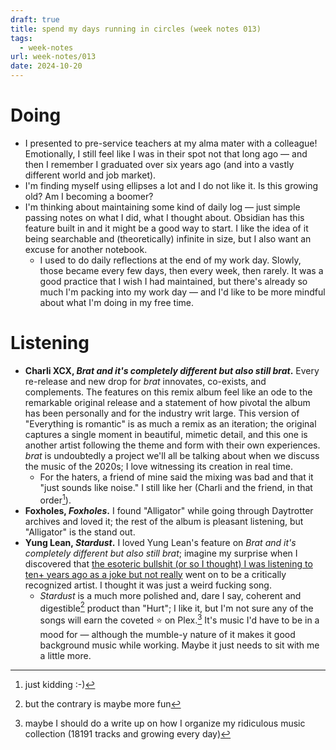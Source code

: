 ```yaml
---
draft: true
title: spend my days running in circles (week notes 013)
tags:
  - week-notes
url: week-notes/013
date: 2024-10-20
---
```

# Doing
* I presented to pre-service teachers at my alma mater with a colleague! Emotionally, I still feel like I was in their spot not that long ago — and then I remember I graduated over six years ago (and into a vastly different world and job market).
* I'm finding myself using ellipses a lot and I do not like it. Is this growing old? Am I becoming a boomer?
* I'm thinking about maintaining some kind of daily log — just simple passing notes on what I did, what I thought about. Obsidian has this feature built in and it might be a good way to start. I like the idea of it being searchable and (theoretically) infinite in size, but I also want an excuse for another notebook.
	* I used to do daily reflections at the end of my work day. Slowly, those became every few days, then every week, then rarely. It was a good practice that I wish I had maintained, but there's already so much I'm packing into my work day — and I'd like to be more mindful about what I'm doing in my free time.
# Listening
* **Charli XCX, _Brat and it's completely different but also still brat_.** Every re-release and new drop for _brat_ innovates, co-exists, and complements. The features on this remix album feel like an ode to the remarkable original release and a statement of how pivotal the album has been personally and for the industry writ large. This version of "Everything is romantic" is as much a remix as an iteration; the original captures a single moment in beautiful, mimetic detail, and this one is another artist following the theme and form with their own experiences. _brat_ is undoubtedly a project we'll all be talking about when we discuss the music of the 2020s; I love witnessing its creation in real time.
	* For the haters, a friend of mine said the mixing was bad and that it "just sounds like noise." I still like her (Charli and the friend, in that order[^1]).
* **Foxholes, _Foxholes_.** I found "Alligator" while going through Daytrotter archives and loved it; the rest of the album is pleasant listening, but "Alligator" is the stand out.
* **Yung Lean, _Stardust_.** I loved Yung Lean's feature on _Brat and it's completely different but also still brat_; imagine my surprise when I discovered that [the esoteric bullshit (or so I thought) I was listening to ten+ years ago as a joke but not really](https://www.youtube.com/watch?v=stgrSjynPKs&pp=ygUJeXVuZyBsZWFu) went on to be a critically recognized artist. I thought it was just a weird fucking song. 
	* _Stardust_ is a much more polished and, dare I say, coherent and digestible[^2] product than "Hurt"; I like it, but I'm not sure any of the songs will earn the coveted ⭐ on Plex.[^3] It's music I'd have to be in a mood for — although the mumble-y nature of it makes it good background music while working. Maybe it just needs to sit with me a little more.
[^1]: just kidding :-)
[^2]: but the contrary is maybe more fun
[^3]: maybe I should do a write up on how I organize my ridiculous music collection (18191 tracks and growing every day)